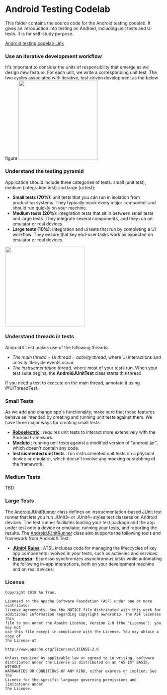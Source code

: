 # Android Testing Codelab

This folder contains the source code for the Android testing codelab. It gives an introduction into testing on Android, including unit tests and UI tests. It is for self-study purpose.<br/>

[Android testing codelab Link](https://codelabs.developers.google.com/codelabs/android-testing/index.html#0)

### Use an iterative development workflow
It's important to consider the units of responsibility that emerge as we design new feature. For each unit, we write a corresponding unit test. The two cycles associated with iterative, test-driven development as the below figure
<img src="https://developer.android.com/images/training/testing/testing-workflow.png" height="255">

### Understand the testing pyramid

Application should include three categories of tests: small (unit test), medium (integration test) and large (ui test):<br />
* <b>Small tests (70%)</b>: unit tests that you can run in isolation from production systems. They typically mock every major component and should run quickly on your machine. <br/>
* <b>Medium tests (20%)</b>: integration tests that sit in between small tests and large tests. They integrate several components, and they run on emulator or real devices. <br/>
* <b>Large tests (10%)</b>: integration and ui tests that run by completing a UI workflow. They ensure that key end-user tasks work as expected on emulator or real devices. <br/>
<img src="https://developer.android.com/images/training/testing/pyramid.png" height="255">

### Understand threads in tests

AndroidX Test makes use of the following threads:<br/>
* <i>The main thread = UI thread = activity thread</i>, where UI interactions and activity lifecycle events occur.
* <i>The instrucmentation thread</i>, where most of your tests run. When your test suite begins, the <b>AndroidJUnitTest</b> class starts this thread<br/>

If you need a test to execute on the main thread, annotate it using @UIThreadTest.

### Small Tests
As we add and change app's functionality, make sure that these features behave as intended by creating and running unit tests against them. We have three major ways for creating small tests: <br/>
* <b> [Roboelectric](http://robolectric.org/) </b>: requires unit tests to interact more extensively with the Android framework. <br/>
* <b> [Mockito](https://site.mockito.org/) </b>: running unit tests against a modified version of "android.jar", which doesn't contain any code.
* <b> Instrucmented unit tests </b>: run instrucmented unit tests on a physical device or emulator, which doesn't involve any mocking or stubbing of the framework.

### Medium Tests
TBD <br/>

### Large Tests
The [AndroidJUnitRunner](https://developer.android.com/reference/androidx/test/runner/AndroidJUnitRunner.html) class defines an instrucmentation-based [JUnit](https://junit.org/junit4/) test runner that lets you run JUnit3- or JUnit4- styles test classess on Android devices. The test runner faciliates loading your test package and the app under test onto a device or emulator, running your tests, and reporting the results. The [AndroidJUnitRunner](https://developer.android.com/reference/androidx/test/runner/AndroidJUnitRunner.html) class also supports the following tools and framework from AndroidX Test: <br/>
* <b> [JUnit4 Rules](https://developer.android.com/training/testing/junit-rules.html) </b>: ATSL includes code for managing the lifeccycles of key app components involved in your tests, such as activities and services. <br/>
* <b> [Espresso](https://developer.android.com/training/testing/espresso/index.html) </b>: Espresso synchronizes asynchronous tasks while automating the following in-app interactions, both on your development machine and on real devices: <br/>


### License


```
Copyright 2019 An Tran.

Licensed to the Apache Software Foundation (ASF) under one or more contributor
license agreements. See the NOTICE file distributed with this work for
additional information regarding copyright ownership. The ASF licenses this
file to you under the Apache License, Version 2.0 (the "License"); you may not
use this file except in compliance with the License. You may obtain a copy of
the License at

http://www.apache.org/licenses/LICENSE-2.0

Unless required by applicable law or agreed to in writing, software
distributed under the License is distributed on an "AS IS" BASIS, WITHOUT
WARRANTIES OR CONDITIONS OF ANY KIND, either express or implied. See the
License for the specific language governing permissions and limitations under
the License.
```
